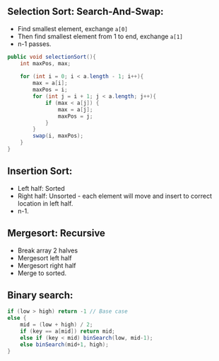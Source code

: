 ## Selection Sort: Search-And-Swap:
- Find smallest element, exchange `a[0]`
- Then find smallest element from 1 to end, exchange `a[1]`
- n-1 passes.
```java
public void selectionSort(){
	int maxPos, max;
	
	for (int i = 0; i < a.length - 1; i++){
		max = a[i];
		maxPos = i;
		for (int j = i + 1; j < a.length; j++){
			if (max < a[j]) {
				max = a[j];
				maxPos = j;
			}
		}
		swap(i, maxPos);
	}
} 
```

## Insertion Sort: 
- Left half: Sorted
- Right half: Unsorted - each element will move and insert to correct location in left half.
- n-1.

## Mergesort: Recursive
- Break array 2 halves
- Mergesort left half
- Mergesort right half
- Merge to sorted.

## Binary search:
```java
if (low > high) return -1 // Base case
else {
	mid = (low + high) / 2;
	if (key == a[mid]) return mid;
	else if (key < mid) binSearch(low, mid-1);
	else binSearch(mid+1, high);
}
```
